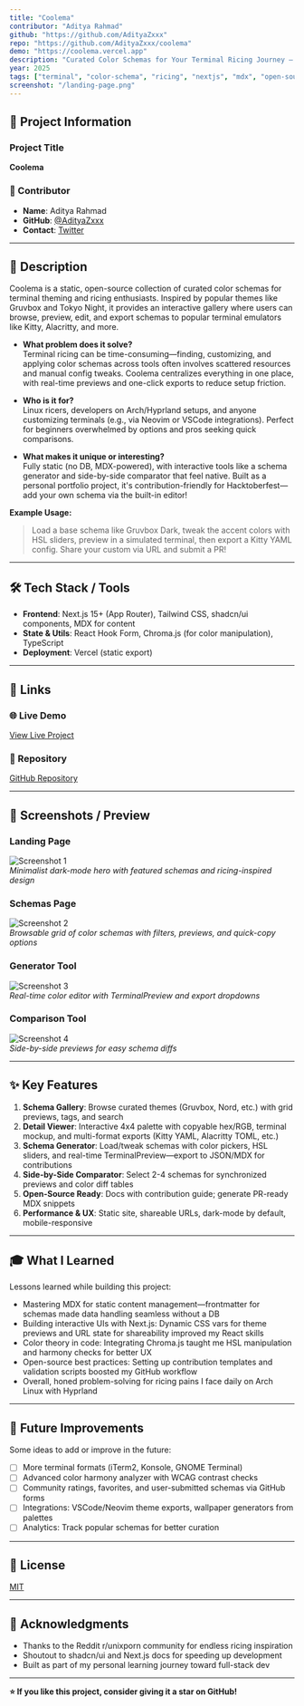 ```yaml
---
title: "Coolema"
contributor: "Aditya Rahmad"
github: "https://github.com/AdityaZxxx"
repo: "https://github.com/AdityaZxxx/coolema"
demo: "https://coolema.vercel.app"
description: "Curated Color Schemas for Your Terminal Ricing Journey – Explore, Edit, Compare, and Export Terminal Themes"
year: 2025
tags: ["terminal", "color-schema", "ricing", "nextjs", "mdx", "open-source", "hacktoberfest"]
screenshot: "/landing-page.png"
---
```


## 🎯 Project Information
### Project Title
**Coolema**
### 👤 Contributor
- **Name**: Aditya Rahmad
- **GitHub**: [@AdityaZxxx](https://github.com/AdityaZxxx)
- **Contact**: [Twitter](https://twitter.com/adxxya30)
---

## 📖 Description
Coolema is a static, open-source collection of curated color schemas for terminal theming and ricing enthusiasts. Inspired by popular themes like Gruvbox and Tokyo Night, it provides an interactive gallery where users can browse, preview, edit, and export schemas to popular terminal emulators like Kitty, Alacritty, and more.

- **What problem does it solve?**  
  Terminal ricing can be time-consuming—finding, customizing, and applying color schemas across tools often involves scattered resources and manual config tweaks. Coolema centralizes everything in one place, with real-time previews and one-click exports to reduce setup friction.

- **Who is it for?**  
  Linux ricers, developers on Arch/Hyprland setups, and anyone customizing terminals (e.g., via Neovim or VSCode integrations). Perfect for beginners overwhelmed by options and pros seeking quick comparisons.

- **What makes it unique or interesting?**  
  Fully static (no DB, MDX-powered), with interactive tools like a schema generator and side-by-side comparator that feel native. Built as a personal portfolio project, it's contribution-friendly for Hacktoberfest—add your own schema via the built-in editor!

**Example Usage:**  
> Load a base schema like Gruvbox Dark, tweak the accent colors with HSL sliders, preview in a simulated terminal, then export a Kitty YAML config. Share your custom via URL and submit a PR!

---

## 🛠️ Tech Stack / Tools
- **Frontend**: Next.js 15+ (App Router), Tailwind CSS, shadcn/ui components, MDX for content
- **State & Utils**: React Hook Form, Chroma.js (for color manipulation), TypeScript
- **Deployment**: Vercel (static export)

---

## 🔗 Links
### 🌐 Live Demo
[View Live Project](https://coolema.vercel.app)
### 📂 Repository
[GitHub Repository](https://github.com/AdityaZxxx/coolema)

---

## 📸 Screenshots / Preview
### Landing Page
![Screenshot 1](landing-page.png)  
_Minimalist dark-mode hero with featured schemas and ricing-inspired design_

### Schemas Page
![Screenshot 2](schemas-page.png)  
_Browsable grid of color schemas with filters, previews, and quick-copy options_

### Generator Tool
![Screenshot 3](generator-page.png)  
_Real-time color editor with TerminalPreview and export dropdowns_

### Comparison Tool
![Screenshot 4](compare-page.png)  
_Side-by-side previews for easy schema diffs_

---

## ✨ Key Features
1. **Schema Gallery**: Browse curated themes (Gruvbox, Nord, etc.) with grid previews, tags, and search
2. **Detail Viewer**: Interactive 4x4 palette with copyable hex/RGB, terminal mockup, and multi-format exports (Kitty YAML, Alacritty TOML, etc.)
3. **Schema Generator**: Load/tweak schemas with color pickers, HSL sliders, and real-time TerminalPreview—export to JSON/MDX for contributions
4. **Side-by-Side Comparator**: Select 2-4 schemas for synchronized previews and color diff tables
5. **Open-Source Ready**: Docs with contribution guide; generate PR-ready MDX snippets
6. **Performance & UX**: Static site, shareable URLs, dark-mode by default, mobile-responsive

---

## 🎓 What I Learned
Lessons learned while building this project:
- Mastering MDX for static content management—frontmatter for schemas made data handling seamless without a DB
- Building interactive UIs with Next.js: Dynamic CSS vars for theme previews and URL state for shareability improved my React skills
- Color theory in code: Integrating Chroma.js taught me HSL manipulation and harmony checks for better UX
- Open-source best practices: Setting up contribution templates and validation scripts boosted my GitHub workflow
- Overall, honed problem-solving for ricing pains I face daily on Arch Linux with Hyprland

---

## 🔮 Future Improvements
Some ideas to add or improve in the future:
- [ ] More terminal formats (iTerm2, Konsole, GNOME Terminal)
- [ ] Advanced color harmony analyzer with WCAG contrast checks
- [ ] Community ratings, favorites, and user-submitted schemas via GitHub forms
- [ ] Integrations: VSCode/Neovim theme exports, wallpaper generators from palettes
- [ ] Analytics: Track popular schemas for better curation

---

## 📜 License
[MIT](LICENSE)

---

## 🙏 Acknowledgments
- Thanks to the Reddit r/unixporn community for endless ricing inspiration
- Shoutout to shadcn/ui and Next.js docs for speeding up development
- Built as part of my personal learning journey toward full-stack dev

---

**⭐ If you like this project, consider giving it a star on GitHub!** 